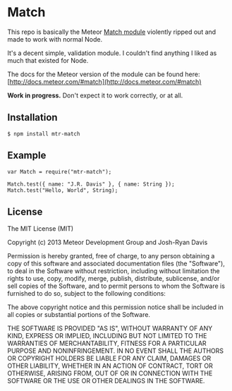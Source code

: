# Match

This repo is basically the Meteor [Match module](https://github.com/meteor/meteor/tree/devel/packages/check) violently ripped out and made to work with normal Node.

It's a decent simple, validation module. I couldn't find anything I liked as much that existed for Node.

The docs for the Meteor version of the module can be found here:  [http://docs.meteor.com/#match](http://docs.meteor.com/#match)

**Work in progress.** Don't expect it to work correctly, or at all.

## Installation

    $ npm install mtr-match

## Example

    var Match = require("mtr-match");

    Match.test({ name: "J.R. Davis" }, { name: String });
    Match.test("Hello, World", String);

## License

The MIT License (MIT)

Copyright (c) 2013 Meteor Development Group and Josh-Ryan Davis

Permission is hereby granted, free of charge, to any person obtaining a copy of
this software and associated documentation files (the "Software"), to deal in
the Software without restriction, including without limitation the rights to
use, copy, modify, merge, publish, distribute, sublicense, and/or sell copies of
the Software, and to permit persons to whom the Software is furnished to do so,
subject to the following conditions:

The above copyright notice and this permission notice shall be included in all
copies or substantial portions of the Software.

THE SOFTWARE IS PROVIDED "AS IS", WITHOUT WARRANTY OF ANY KIND, EXPRESS OR
IMPLIED, INCLUDING BUT NOT LIMITED TO THE WARRANTIES OF MERCHANTABILITY, FITNESS
FOR A PARTICULAR PURPOSE AND NONINFRINGEMENT. IN NO EVENT SHALL THE AUTHORS OR
COPYRIGHT HOLDERS BE LIABLE FOR ANY CLAIM, DAMAGES OR OTHER LIABILITY, WHETHER
IN AN ACTION OF CONTRACT, TORT OR OTHERWISE, ARISING FROM, OUT OF OR IN
CONNECTION WITH THE SOFTWARE OR THE USE OR OTHER DEALINGS IN THE SOFTWARE.
